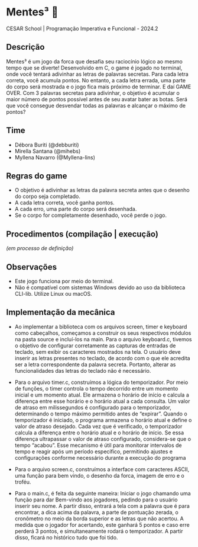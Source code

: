 # Mentes³ 🧠

CESAR School | Programação Imperativa e Funcional - 2024.2

## Descrição
Mentes³ é um jogo da forca que desafia seu raciocínio lógico ao mesmo tempo que se diverte! Desenvolvido em C, o game é jogado no terminal, onde você tentará adivinhar as letras de palavras secretas. Para cada letra correta, você acumula pontos. No entanto, a cada letra errada, uma parte do corpo será mostrada e o jogo fica mais próximo de terminar. E daí GAME OVER.
Com 3 palavras secretas para adivinhar, o objetivo é acumular o maior número de pontos possível antes de seu avatar bater as botas. Será que você consegue desvendar todas as palavras e alcançar o máximo de pontos?

## Time
- Débora Buriti (@debburiti)
- Mirella Santana (@mihebs)
- Myllena Navarro (@Myllena-lins)

## Regras do game
- O objetivo é adivinhar as letras da palavra secreta antes que o desenho do corpo seja completado.
- A cada letra correta, você ganha pontos.
- A cada erro, uma parte do corpo será desenhada.
- Se o corpo for completamente desenhado, você perde o jogo.

## Procedimentos (compilação | execução)
_(em processo de definição)_

## Observações
- Este jogo funciona por meio do terminal.
- Não é compatível com sistemas Windows devido ao uso da biblioteca CLI-lib. Utilize Linux ou macOS.

## Implementação da mecânica
- Ao implementar a biblioteca com os arquivos screen, timer e keyboard como cabeçalhos, começamos a construir os seus respectivos módulos na pasta source e incluí-los na main.
Para o arquivo keyboard.c, tivemos o objetivo de configurar corretamente as capturas de entradas de teclado, sem exibir os caracteres mostrados na tela. O usuário deve inserir as letras presentes no teclado, de acordo com o que ele acredita ser a letra correspondente da palavra secreta. Portanto, alterar as funcionalidades das letras do teclado não é necessário.

 - Para o arquivo timer.c, construímos a lógica do temporizador. Por meio de funções, o timer controla o tempo decorrido entre um momento inicial e um momento atual. Ele armazena o horário de início e calcula a diferença entre esse horário  e o horário atual a cada consulta. Um valor de atraso em milissegundos é configurado para o temporizador, determinando o tempo máximo permitido antes de “expirar”.
  Quando o temporizador é iniciado, o programa armazena o horário atual e define o valor de atraso desejado. Cada vez que é verificado, o temporizador calcula a diferença entre o horário atual e o horário de início. Se essa diferença ultrapassar o valor de atraso configurado, considera-se que o tempo “acabou”. Esse mecanismo é útil para monitorar intervalos de tempo e reagir após um período específico, permitindo ajustes e configurações conforme necessário durante a execução do programa

 - Para o arquivo screen.c, construímos a interface com caracteres ASCII, uma função para bem vindo, o desenho da forca, imagem de erro e o troféu.

 - Para o main.c,  é feita da seguinte maneira: Iniciar o jogo chamando uma função para dar Bem-vindo aos jogadores, pedindo para o usuário inserir seu nome. A partir disso, entrará a tela com a palavra que é para encontrar, a dica acima da palavra, a parte de pontuação zerada, o cronômetro no meio da borda superior e as letras que não acertou.  A medida que o jogador for acertando, este  ganhará 5 pontos e caso erre perderá 3 pontos, e simultaneamente rodará o temporizador. A partir disso, ficará no histórico tudo que foi tido.


   
